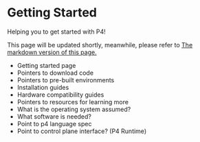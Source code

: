 # Getting Started

Helping you to get started with P4!

This page will be updated shortly, meanwhile, please refer to [The markdown version of this page.](https://github.com/p4lang/education/blob/master/GettingStarted.md)

* Getting started page
* Pointers to download code
* Pointers to pre-built environments
* Installation guides
* Hardware compatibility guides
* Pointers to resources for learning more
* What is the operating system assumed?
* What software is needed?
* Point to p4 language spec
* Point to control plane interface? (P4 Runtime)
